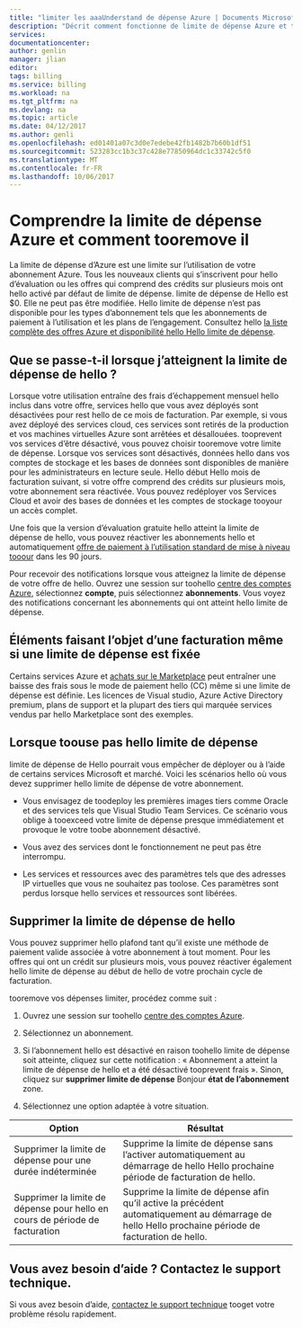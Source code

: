 ```yaml
---
title: "limiter les aaaUnderstand de dépense Azure | Documents Microsoft"
description: "Décrit comment fonctionne de limite de dépense Azure et tooremove il"
services: 
documentationcenter: 
author: genlin
manager: jlian
editor: 
tags: billing
ms.service: billing
ms.workload: na
ms.tgt_pltfrm: na
ms.devlang: na
ms.topic: article
ms.date: 04/12/2017
ms.author: genli
ms.openlocfilehash: ed01401a07c3d0e7edebe42fb1482b7b60b1df51
ms.sourcegitcommit: 523283cc1b3c37c428e77850964dc1c33742c5f0
ms.translationtype: MT
ms.contentlocale: fr-FR
ms.lasthandoff: 10/06/2017
---
```

# <a name="understand-azure-spending-limit-and-how-tooremove-it"></a>Comprendre la limite de dépense Azure et comment tooremove il

La limite de dépense d’Azure est une limite sur l’utilisation de votre abonnement Azure. Tous les nouveaux clients qui s’inscrivent pour hello d’évaluation ou les offres qui comprend des crédits sur plusieurs mois ont hello activé par défaut de limite de dépense. limite de dépense de Hello est $0. Elle ne peut pas être modifiée. Hello limite de dépense n’est pas disponible pour les types d’abonnement tels que les abonnements de paiement à l’utilisation et les plans de l’engagement. Consultez hello [la liste complète des offres Azure et disponibilité hello Hello limite de dépense](https://azure.microsoft.com/support/legal/offer-details/).

## <a name="what-happens-when-i-reach-hello-spending-limit"></a>Que se passe-t-il lorsque j’atteignent la limite de dépense de hello ?

Lorsque votre utilisation entraîne des frais d’échappement mensuel hello inclus dans votre offre, services hello que vous avez déployés sont désactivées pour rest hello de ce mois de facturation. Par exemple, si vous avez déployé des services cloud, ces services sont retirés de la production et vos machines virtuelles Azure sont arrêtées et désallouées. tooprevent vos services d’être désactivé, vous pouvez choisir tooremove votre limite de dépense. Lorsque vos services sont désactivés, données hello dans vos comptes de stockage et les bases de données sont disponibles de manière pour les administrateurs en lecture seule. Hello début Hello mois de facturation suivant, si votre offre comprend des crédits sur plusieurs mois, votre abonnement sera réactivée. Vous pouvez redéployer vos Services Cloud et avoir des bases de données et les comptes de stockage tooyour un accès complet.

Une fois que la version d’évaluation gratuite hello atteint la limite de dépense de hello, vous pouvez réactiver les abonnements hello et automatiquement [offre de paiement à l’utilisation standard de mise à niveau tooour](billing-upgrade-azure-subscription.md) dans les 90 jours.

Pour recevoir des notifications lorsque vous atteignez la limite de dépense de votre offre de hello. Ouvrez une session sur toohello [centre des comptes Azure](https://account.windowsazure.com), sélectionnez **compte**, puis sélectionnez **abonnements**. Vous voyez des notifications concernant les abonnements qui ont atteint hello limite de dépense.

## <a name="things-you-are-charged-for-even-if-you-have-a-spending-limit-enabled"></a>Éléments faisant l’objet d’une facturation même si une limite de dépense est fixée

Certains services Azure et [achats sur le Marketplace](https://azure.microsoft.com/marketplace/) peut entraîner une baisse des frais sous le mode de paiement hello (CC) même si une limite de dépense est définie. Les licences de Visual studio, Azure Active Directory premium, plans de support et la plupart des tiers qui marquée services vendus par hello Marketplace sont des exemples.


## <a name="when-not-toouse-hello-spending-limit"></a>Lorsque toouse pas hello limite de dépense

limite de dépense de Hello pourrait vous empêcher de déployer ou à l’aide de certains services Microsoft et marché. Voici les scénarios hello où vous devez supprimer hello limite de dépense de votre abonnement.

- Vous envisagez de toodeploy les premières images tiers comme Oracle et des services tels que Visual Studio Team Services. Ce scénario vous oblige à tooexceed votre limite de dépense presque immédiatement et provoque le votre toobe abonnement désactivé.

- Vous avez des services dont le fonctionnement ne peut pas être interrompu.

- Les services et ressources avec des paramètres tels que des adresses IP virtuelles que vous ne souhaitez pas toolose. Ces paramètres sont perdus lorsque hello services et ressources sont libérées.


## <a name="remove-hello-spending-limit"></a>Supprimer la limite de dépense de hello

Vous pouvez supprimer hello plafond tant qu’il existe une méthode de paiement valide associée à votre abonnement à tout moment. Pour les offres qui ont un crédit sur plusieurs mois, vous pouvez réactiver également hello limite de dépense au début de hello de votre prochain cycle de facturation.

tooremove vos dépenses limiter, procédez comme suit :

1. Ouvrez une session sur toohello [centre des comptes Azure](https://account.windowsazure.com).

2. Sélectionnez un abonnement.

3. Si l’abonnement hello est désactivé en raison toohello limite de dépense soit atteinte, cliquez sur cette notification : « Abonnement a atteint la limite de dépense de hello et a été désactivé tooprevent frais ». Sinon, cliquez sur **supprimer limite de dépense** Bonjour **état de l’abonnement** zone.

4. Sélectionnez une option adaptée à votre situation.

|Option|Résultat|
|-------|-----|
|Supprimer la limite de dépense pour une durée indéterminée|Supprime la limite de dépense sans l’activer automatiquement au démarrage de hello Hello prochaine période de facturation de hello.|
|Supprimer la limite de dépense pour hello en cours de période de facturation|Supprime la limite de dépense afin qu’il active la précédent automatiquement au démarrage de hello Hello prochaine période de facturation de hello.|

## <a name="need-help-contact-support"></a>Vous avez besoin d’aide ? Contactez le support technique.
Si vous avez besoin d’aide, [contactez le support technique](https://portal.azure.com/?#blade/Microsoft_Azure_Support/HelpAndSupportBlade) tooget votre problème résolu rapidement.
